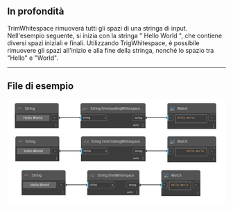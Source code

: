## In profondità
TrimWhitespace rimuoverà tutti gli spazi di una stringa di input. Nell'esempio seguente, si inizia con la stringa "     Hello World     ", che contiene diversi spazi iniziali e finali. Utilizzando TrigWhitespace, è possibile rimuovere gli spazi all'inizio e alla fine della stringa, nonché lo spazio tra "Hello" e "World".
___
## File di esempio

![TrimWhitespace](./DSCore.String.TrimWhitespace_img.jpg)


